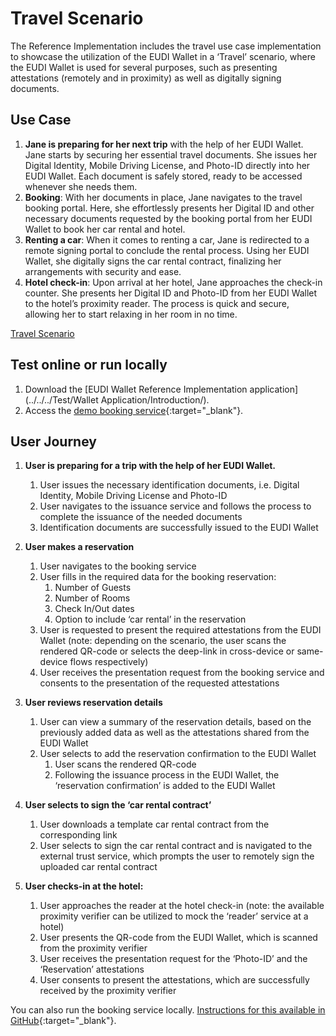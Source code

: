 # Travel Scenario

The Reference Implementation includes the travel use case implementation to showcase the utilization of the EUDI Wallet in a ‘Travel’ scenario, where the EUDI Wallet is used for several purposes, such as presenting attestations (remotely and in proximity) as well as digitally signing documents.

## Use Case

1. **Jane is preparing for her next trip** with the help of her EUDI Wallet. Jane starts by securing her essential travel documents. She issues her Digital Identity, Mobile Driving License, and Photo-ID directly into her EUDI Wallet. Each document is safely stored, ready to be accessed whenever she needs them.
2. **Booking**: With her documents in place, Jane navigates to the travel booking portal. Here, she effortlessly presents her Digital ID and other necessary documents requested by the booking portal from her EUDI Wallet to book her car rental and hotel.
3. **Renting a car**: When it comes to renting a car, Jane is redirected to a remote signing portal to conclude the rental process. Using her EUDI Wallet, she digitally signs the car rental contract, finalizing her arrangements with security and ease.
4. **Hotel check-in**: Upon arrival at her hotel, Jane approaches the check-in counter. She presents her Digital ID and Photo-ID from her EUDI Wallet to the hotel’s proximity reader. The process is quick and secure, allowing her to start relaxing in her room in no time.

[Travel Scenario](https://github.com/eu-digital-identity-wallet/eudi-doc-developers-hub-site/blob/main/docs/assets/EUDI%20Wallet_Travel%20Demo.mp4)


## Test online or run locally

1. Download the [EUDI Wallet Reference Implementation application](../../../Test/Wallet Application/Introduction/).
2. Access the [demo booking service](https://dev.booking.demo.eudiw.dev){:target="_blank"}.

## User Journey

1. **User is preparing for a trip with the help of her EUDI Wallet.**
	1. User issues the necessary identification documents, i.e. Digital Identity, Mobile Driving License and Photo-ID
	2. User navigates to the issuance service and follows the process to complete the issuance of the needed documents
	3. Identification documents are successfully issued to the EUDI Wallet

2. **User makes a reservation**
	1. User navigates to the booking service
	2. User fills in the required data for the booking reservation:
		1. Number of Guests
		2. Number of Rooms
		3. Check In/Out dates
		4. Option to include ‘car rental’ in the reservation
	3. User is requested to present the required attestations from the EUDI Wallet (note: depending on the scenario, the user scans the rendered QR-code or selects the deep-link in cross-device or same-device flows respectively)
	4. User receives the presentation request from the booking service and consents to the presentation of the requested attestations
3. **User reviews reservation details**
	1. User can view a summary of the reservation details, based on the previously added data as well as the attestations shared from the EUDI Wallet
	2. User selects to add the reservation confirmation to the EUDI Wallet
		1. User scans the rendered QR-code
		2. Following the issuance process in the EUDI Wallet, the ‘reservation confirmation’ is added to the EUDI Wallet
4. **User selects to sign the ‘car rental contract’**
	1. User downloads a template car rental contract from the corresponding link
	2. User selects to sign the car rental contract and is navigated to the external trust service, which prompts the user to remotely sign the uploaded car rental contract
5. **User checks-in at the hotel:**
	1. User approaches the reader at the hotel check-in (note: the available proximity verifier can be utilized to mock the ‘reader’ service at a hotel)
	2. User presents the QR-code from the EUDI Wallet, which is scanned from the proximity verifier
	3. User receives the presentation request for the ‘Photo-ID’ and the ‘Reservation’ attestations
	4. User consents to present the attestations, which are successfully received by the proximity verifier
	
You can also run the booking service locally. [Instructions for this available in GitHub](https://github.com/eu-digital-identity-wallet/eudi-web-booking-service-demo){:target="_blank"}.
